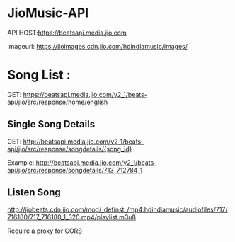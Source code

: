 # JioMusic-API

API HOST:https://beatsapi.media.jio.com

imageurl: https://jioimages.cdn.jio.com/hdindiamusic/images/

# Song List :

GET: https://beatsapi.media.jio.com/v2_1/beats-api/jio/src/response/home/english

## Single Song Details 

GET: http://beatsapi.media.jio.com/v2_1/beats-api/jio/src/response/songdetails/{song_id}

Example: http://beatsapi.media.jio.com/v2_1/beats-api/jio/src/response/songdetails/713_712784_1

## Listen Song

http://jiobeats.cdn.jio.com/mod/_definst_/mp4:hdindiamusic/audiofiles/717/716180/717_716180_1_320.mp4/playlist.m3u8

Require a proxy for CORS
